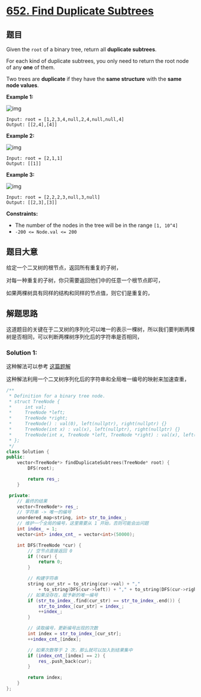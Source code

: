 # [652. Find Duplicate Subtrees](https://leetcode-cn.com/problems/find-duplicate-subtrees/)

## 题目

Given the `root` of a binary tree, return all **duplicate subtrees**.

For each kind of duplicate subtrees, you only need to return the root node of any **one** of them.

Two trees are **duplicate** if they have the **same structure** with the **same node values**.

 

**Example 1:**

![img](https://assets.leetcode.com/uploads/2020/08/16/e1.jpg)

```
Input: root = [1,2,3,4,null,2,4,null,null,4]
Output: [[2,4],[4]]
```

**Example 2:**

![img](https://assets.leetcode.com/uploads/2020/08/16/e2.jpg)

```
Input: root = [2,1,1]
Output: [[1]]
```

**Example 3:**

![img](https://assets.leetcode.com/uploads/2020/08/16/e33.jpg)

```
Input: root = [2,2,2,3,null,3,null]
Output: [[2,3],[3]]
```

 

**Constraints:**

- The number of the nodes in the tree will be in the range `[1, 10^4]`
- `-200 <= Node.val <= 200`

## 题目大意 

给定一个二叉树的根节点，返回所有重复的子树，

对每一种重复的子树，你只需要返回他们中的任意一个根节点即可，

如果两棵树具有同样的结构和同样的节点值，则它们是重复的，

## 解题思路

这道题目的关键在于二叉树的序列化可以唯一的表示一棵树，所以我们要判断两棵树是否相同，可以判断两棵树序列化后的字符串是否相同，

### Solution 1:

这种解法可以参考 [这篇题解](https://leetcode-cn.com/problems/find-duplicate-subtrees/solution/cji-hu-shuang-bai-de-shen-du-you-xian-ji-9a82/)

这种解法利用一个二叉树序列化后的字符串和全局唯一编号的映射来加速查重，

````c++
/**
 * Definition for a binary tree node.
 * struct TreeNode {
 *     int val;
 *     TreeNode *left;
 *     TreeNode *right;
 *     TreeNode() : val(0), left(nullptr), right(nullptr) {}
 *     TreeNode(int x) : val(x), left(nullptr), right(nullptr) {}
 *     TreeNode(int x, TreeNode *left, TreeNode *right) : val(x), left(left), right(right) {}
 * };
 */
class Solution {
public:
    vector<TreeNode*> findDuplicateSubtrees(TreeNode* root) {
        DFS(root);

        return res_;
    }

 private:
    // 最终的结果
    vector<TreeNode*> res_;
    // 字符串 -> 唯一的编号
    unordered_map<string, int> str_to_index_;
    // 维护一个全局的编号，这里需要从 1 开始，否则可能会出问题
    int index_ = 1;
    vector<int> index_cnt_ = vector<int>(50000);

    int DFS(TreeNode *cur) {
        // 空节点直接返回 0
        if (!cur) {
            return 0;
        }

        // 构建字符串
        string cur_str = to_string(cur->val) + ","
            + to_string(DFS(cur->left)) + "," + to_string(DFS(cur->right));
        // 如果没存在，赋予新的唯一编号
        if (str_to_index_.find(cur_str) == str_to_index_.end()) {
            str_to_index_[cur_str] = index_;
            ++index_;
        }

        // 读取编号，更新编号出现的次数
        int index = str_to_index_[cur_str];
        ++index_cnt_[index];

        // 如果次数等于 2 次，那么就可以加入到结果集中
        if (index_cnt_[index] == 2) {
            res_.push_back(cur);
        }

        return index;
    }
};
````
